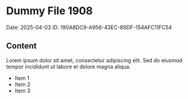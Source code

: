 # Dummy File 1908

Date: 2025-04-03
ID: 190A8DC9-A956-43EC-89DF-154AFC11FC54

## Content

Lorem ipsum dolor sit amet, consectetur adipiscing elit.
Sed do eiusmod tempor incididunt ut labore et dolore magna aliqua.

* Item 1
* Item 2
* Item 3

